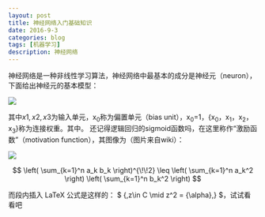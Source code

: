 ```yaml
---
layout: post
title: 神经网络入门基础知识
date: 2016-9-3
categories: blog
tags: [机器学习]
description: 神经网络 
---
```


神经网络是一种非线性学习算法，神经网络中最基本的成分是神经元（neuron），下面给出神经元的基本模型：

![](http://img.blog.csdn.net/20160413164315280)

其中${x1,x2,x3}$为输入单元，x$_0$称为偏置单元（bias unit），x$_0$=1，{x$_0$，x$_1$，x$_2$，x$_3$}称为连接权重。其中。 
还记得逻辑回归的sigmoid函数吗，在这里称作“激励函数”（motivation function），其图像为（图片来自wiki）：

![](http://img.blog.csdn.net/20160413163808528)


$$
\left( \sum_{k=1}^n a_k b_k \right)^{\!\!2} 
\leq 
\left( \sum_{k=1}^n a_k^2 \right) 
\left( \sum_{k=1}^n b_k^2 \right)
$$

而段内插入 LaTeX 公式是这样的： $ \{\,z\in C \mid z^2 = {\alpha}\,\} $，试试看看吧

